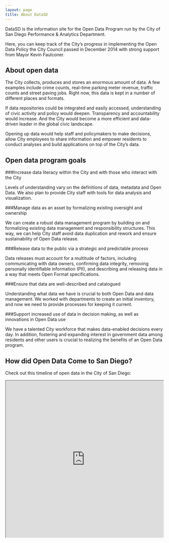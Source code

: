 ```yaml
---
layout: page
title: About DataSD
---
```


DataSD is the information site for the Open Data Program run by the City of San Diego Performance & Analytics Department. 

Here, you can keep track of the City’s progress in implementing the Open Data Policy the City Council passed in December 2014 with strong support from Mayor Kevin Faulconer.

## About open data

The City collects, produces and stores an enormous amount of data. A few examples include crime counts, real-time parking meter revenue, traffic counts and street paving jobs. Right now, this data is kept in a number of different places and formats. 

If data repositories could be integrated and easily accessed, understanding of civic activity and policy would deepen. Transparency and accountability would increase. And the City would become a more efficient and data-driven leader in the global civic landscape. 

Opening up data would help staff and policymakers to make decisions, allow City employees to share information and empower residents to conduct analyses and build applications on top of the City’s data.

## Open data program goals

###Increase data literacy within the City and with those who interact with the City

Levels of understanding vary on the definitions of data, metadata and Open Data. We also plan to provide City staff with tools for data analysis and visualization.

###Manage data as an asset by formalizing existing oversight and ownership

We can create a robust data management program by building on and formalizing existing data management and responsibility structures. This way, we can help City staff avoid data duplication and rework and ensure sustainability of Open Data release.

###Release data to the public via a strategic and predictable process

Data releases must account for a multitude of factors, including communicating with data owners, confirming data integrity, removing personally identifiable information (PII), and describing and releasing data in a way that meets Open Format specifications.

###Ensure that data are well-described and catalogued

Understanding what data we have is crucial to both Open Data and data management. We worked with departments to create an initial inventory, and now we need to provide processes for keeping it current.

###Support increased use of data in decision making, as well as innovations in Open Data use

We have a talented City workforce that makes data-enabled decisions every day. In addition, fostering and expanding interest in government data among residents and other users is crucial to realizing the benefits of an Open Data program.

## How did Open Data Come to San Diego?

Check out this timeline of open data in the City of San Diego:

<iframe src="http://cityofsandiego.github.io/tl.html" width="100%" height="500px"></iframe>



